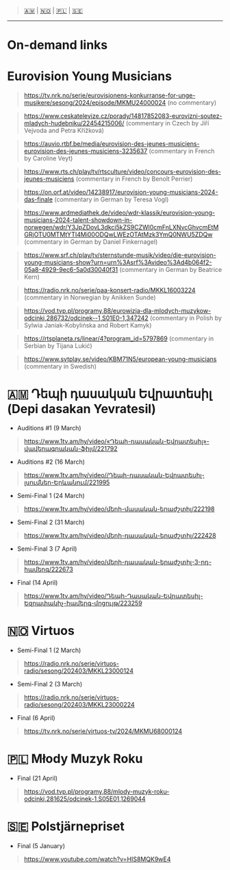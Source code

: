 > [🇦🇲](https://github.com/teiraaa/eurovision_vod/blob/main/contests/eym2024.md#-%D5%A4%D5%A5%D5%BA%D5%AB-%D5%A4%D5%A1%D5%BD%D5%A1%D5%AF%D5%A1%D5%B6-%D5%A5%D5%BE%D6%80%D5%A1%D5%BF%D5%A5%D5%BD%D5%AB%D5%AC-depi-yasakan-evratesil) | [🇳🇴](https://github.com/teiraaa/eurovision_vod/blob/main/contests/eym2024.md#-virtuos) | [🇵🇱](https://github.com/teiraaa/eurovision_vod/blob/main/contests/eym2024.md#-młody-muzyk-roku) | [🇸🇪](https://github.com/teiraaa/eurovision_vod/blob/main/contests/eym2024.md#-polstjärnepriset)

*****

# On-demand links

# Eurovision Young Musicians

> https://tv.nrk.no/serie/eurovisjonens-konkurranse-for-unge-musikere/sesong/2024/episode/MKMU24000024 (no commentary)

> https://www.ceskatelevize.cz/porady/14817852083-eurovizni-soutez-mladych-hudebniku/22454215006/ (commentary in Czech by Jiří Vejvoda and Petra Křížková)

> https://auvio.rtbf.be/media/eurovision-des-jeunes-musiciens-eurovision-des-jeunes-musiciens-3235637 (commentary in French by Caroline Veyt)

> https://www.rts.ch/play/tv/rtsculture/video/concours-eurovision-des-jeunes-musiciens (commentary in French by Benoît Perrier)

> https://on.orf.at/video/14238917/eurovision-young-musicians-2024-das-finale (commentary in German by Teresa Vogl)

> https://www.ardmediathek.de/video/wdr-klassik/eurovision-young-musicians-2024-talent-showdown-in-norwegen/wdr/Y3JpZDovL3dkci5kZS9CZWl0cmFnLXNvcGhvcmEtMGRjOTU0MTMtYTI4Mi00ODQwLWEzOTAtMzk3YmQ0NWU5ZDQw (commentary in German by Daniel Finkernagel)

> https://www.srf.ch/play/tv/sternstunde-musik/video/die-eurovision-young-musicians-show?urn=urn%3Asrf%3Avideo%3Ad4b064f2-05a8-4929-9ec6-5a0d30040f31 (commentary in German by Beatrice Kern)

> https://radio.nrk.no/serie/paa-konsert-radio/MKKL16003224 (commentary in Norwegian by Anikken Sunde)

> https://vod.tvp.pl/programy,88/eurowizja-dla-mlodych-muzykow-odcinki,286732/odcinek--1,S01E0-1,347242 (commentary in Polish by Sylwia Janiak-Kobylińska and Robert Kamyk)

> https://rtsplaneta.rs/linear/4?program_id=5797869 (commentary in Serbian by Tijana Lukić)

> https://www.svtplay.se/video/KBM71N5/european-young-musicians (commentary in Swedish)

# 🇦🇲 Դեպի դասական Եվրատեսիլ (Depi dasakan Yevratesil)

* Auditions #1 (9 March)

> https://www.1tv.am/hy/video/«Դեպի-դասական-Եվրատեսիլ»-վավերագրական-ֆիլմ/221792

* Auditions #2 (16 March)

> https://www.1tv.am/hy/video//Դեպի-դասական-Եվրատեսիլ-լսումներ-Երևանում/221995

* Semi-Final 1 (24 March)

> https://www.1tv.am/hy/video/մերի-մասական-երաժշտիլ/222198

* Semi-Final 2 (31 March)

> https://www.1tv.am/hy/video/մերի-դասական-երաժշտիլ/222428

* Semi-Final 3 (7 April)

> https://www.1tv.am/hy/video/մերի-դասական-երաժշտիլ-3-րդ-համերգ/222673

* Final (14 April)

> https://www.1tv.am/hy/video/Դեպի-Դասական-Եվրատեսիլ-Եզրափակիչ-համերգ-մրցույթ/223259

# 🇳🇴 Virtuos

* Semi-Final 1 (2 March)

> https://radio.nrk.no/serie/virtuos-radio/sesong/202403/MKKL23000124

* Semi-Final 2 (3 March)

> https://radio.nrk.no/serie/virtuos-radio/sesong/202403/MKKL23000224

* Final (6 April)

> https://tv.nrk.no/serie/virtuos-tv/2024/MKMU68000124

# 🇵🇱 Młody Muzyk Roku

* Final (21 April)

> https://vod.tvp.pl/programy,88/mlody-muzyk-roku-odcinki,281625/odcinek-1,S05E01,1269044

# 🇸🇪 Polstjärnepriset

* Final (5 January)

> https://www.youtube.com/watch?v=HIS8MQK9wE4
